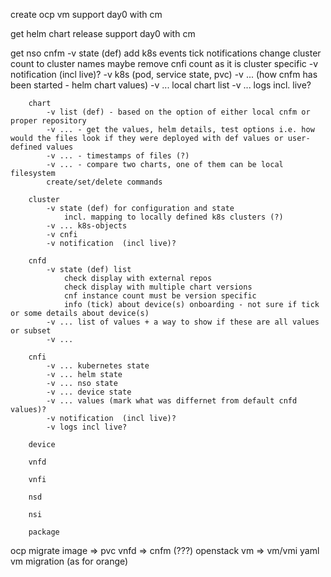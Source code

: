create ocp vm
	support day0 with cm

get helm
	chart
	release
		support day0 with cm

get nso
		cnfm
			-v state (def)
				add k8s events tick notifications
				change cluster count to cluster names
				maybe remove cnfi count as it is cluster specific
			-v notification  (incl live)?
			-v k8s (pod, service state, pvc)
			-v ... (how cnfm has been started - helm chart values)
			-v ... local chart list
			-v ... logs incl. live?

		chart
			-v list (def) - based on the option of either local cnfm or proper repository
			-v ... - get the values, helm details, test options i.e. how would the files look if they were deployed with def values or user-defined values
			-v ... - timestamps of files (?)
			-v ... - compare two charts, one of them can be local filesystem
			create/set/delete commands

		cluster
			-v state (def) for configuration and state
				incl. mapping to locally defined k8s clusters (?)
			-v ... k8s-objects
			-v cnfi
			-v notification  (incl live)?

		cnfd
			-v state (def) list
				check display with external repos
				check display with multiple chart versions
				cnf instance count must be version specific
				info (tick) about device(s) onboarding - not sure if tick or some details about device(s)
			-v ... list of values + a way to show if these are all values or subset
			-v ...

		cnfi
			-v ... kubernetes state
			-v ... helm state
			-v ... nso state
			-v ... device state
			-v ... values (mark what was differnet from default cnfd values)?
			-v notification  (incl live)?
			-v logs incl live?

		device

		vnfd

		vnfi

		nsd

		nsi

		package

ocp
	migrate
		image => pvc
		vnfd => cnfm (???)
		openstack vm => vm/vmi yaml
		vm migration (as for orange)